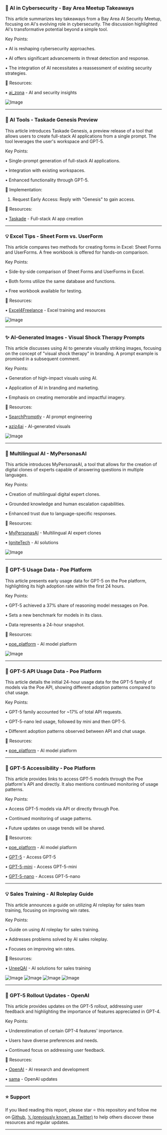 ### 🤖 AI in Cybersecurity - Bay Area Meetup Takeaways

This article summarizes key takeaways from a Bay Area AI Security Meetup, focusing on AI's evolving role in cybersecurity.  The discussion highlighted AI's transformative potential beyond a simple tool.

Key Points:

• AI is reshaping cybersecurity approaches.


•  AI offers significant advancements in threat detection and response.


•  The integration of AI necessitates a reassessment of existing security strategies.


🔗 Resources:

• [ai_zona](https://x.com/ai_zona) - AI and security insights


![Image](https://pbs.twimg.com/media/Gx8vKy8XQAEp2Fi?format=jpg&name=small)


---

### 🚀 AI Tools - Taskade Genesis Preview

This article introduces Taskade Genesis, a preview release of a tool that allows users to create full-stack AI applications from a single prompt.  The tool leverages the user's workspace and GPT-5.

Key Points:

• Single-prompt generation of full-stack AI applications.


• Integration with existing workspaces.


• Enhanced functionality through GPT-5.


🚀 Implementation:

1. Request Early Access: Reply with "Genesis" to gain access.


🔗 Resources:

• [Taskade](https://x.com/Taskade) - Full-stack AI app creation


---

### 💡 Excel Tips - Sheet Form vs. UserForm

This article compares two methods for creating forms in Excel: Sheet Forms and UserForms.  A free workbook is offered for hands-on comparison.

Key Points:

• Side-by-side comparison of Sheet Forms and UserForms in Excel.


• Both forms utilize the same database and functions.


• Free workbook available for testing.


🔗 Resources:

• [Excel4Freelance](https://x.com/Excel4Freelance) - Excel training and resources


![Image](https://pbs.twimg.com/amplify_video_thumb/1954281292322992128/img/OB5Pv8TbPV6xd2iu.jpg)


---

### ✨ AI-Generated Images - Visual Shock Therapy Prompts

This article discusses using AI to generate visually striking images, focusing on the concept of "visual shock therapy" in branding.  A prompt example is promised in a subsequent comment.

Key Points:

• Generation of high-impact visuals using AI.


• Application of AI in branding and marketing.


• Emphasis on creating memorable and impactful imagery.


🔗 Resources:

• [SearchPromptly](https://x.com/SearchPromptly) - AI prompt engineering


• [aziz4ai](https://x.com/aziz4ai) - AI-generated visuals


![Image](https://pbs.twimg.com/amplify_video_thumb/1954297920741634048/img/K2AC2bMBIfb3lyxV.jpg)


---

### 🤖 Multilingual AI - MyPersonasAI

This article introduces MyPersonasAI, a tool that allows for the creation of digital clones of experts capable of answering questions in multiple languages.

Key Points:

• Creation of multilingual digital expert clones.


• Grounded knowledge and human escalation capabilities.


• Enhanced trust due to language-specific responses.


🔗 Resources:

• [MyPersonasAI](https://x.com/MyPersonasAI) - Multilingual AI expert clones


• [IgniteTech](https://x.com/IgniteTech) - AI solutions


![Image](https://pbs.twimg.com/ext_tw_video_thumb/1954173779338272768/pu/img/NvNBAKm7gJZ_HpQn.jpg)


---

### 🤖 GPT-5 Usage Data - Poe Platform

This article presents early usage data for GPT-5 on the Poe platform, highlighting its high adoption rate within the first 24 hours.

Key Points:

• GPT-5 achieved a 37% share of reasoning model messages on Poe.


• Sets a new benchmark for models in its class.


•  Data represents a 24-hour snapshot.



🔗 Resources:

• [poe_platform](https://x.com/poe_platform) -  AI model platform


![Image](https://pbs.twimg.com/media/Gx3gu2kbsAA7YdJ?format=jpg&name=small)


---

### 🤖 GPT-5 API Usage Data - Poe Platform

This article details the initial 24-hour usage data for the GPT-5 family of models via the Poe API, showing different adoption patterns compared to chat usage.

Key Points:

• GPT-5 family accounted for ~17% of total API requests.


• GPT-5-nano led usage, followed by mini and then GPT-5.


• Different adoption patterns observed between API and chat usage.


🔗 Resources:

• [poe_platform](https://x.com/poe_platform) - AI model platform


---

### 🤖 GPT-5 Accessibility - Poe Platform

This article provides links to access GPT-5 models through the Poe platform's API and directly.  It also mentions continued monitoring of usage patterns.


Key Points:

•  Access GPT-5 models via API or directly through Poe.


• Continued monitoring of usage patterns.


• Future updates on usage trends will be shared.


🔗 Resources:

• [poe_platform](https://x.com/poe_platform) - AI model platform

• [GPT-5](https://poe.com/GPT-5) -  Access GPT-5

• [GPT-5-mini](https://poe.com/GPT-5-mini) - Access GPT-5-mini

• [GPT-5-nano](https://poe.com/GPT-5-nano) - Access GPT-5-nano


---

### 💡 Sales Training - AI Roleplay Guide

This article announces a guide on utilizing AI roleplay for sales team training, focusing on improving win rates.


Key Points:

• Guide on using AI roleplay for sales training.


• Addresses problems solved by AI sales roleplay.


•  Focuses on improving win rates.



🔗 Resources:

• [UneeQAI](https://x.com/UneeQAI) - AI solutions for sales training


![Image](https://pbs.twimg.com/media/Gx3fKrqWwAAxfAT?format=jpg&name=small)
![Image](https://pbs.twimg.com/media/Gx3fL6UXEAA4SCF?format=jpg&name=small)
![Image](https://pbs.twimg.com/media/Gx3fNH9WUAAjDE_?format=jpg&name=small)
![Image](https://pbs.twimg.com/media/Gx3fOXNWEAEBT0s?format=jpg&name=small)


---

### 🤖 GPT-5 Rollout Updates - OpenAI

This article provides updates on the GPT-5 rollout, addressing user feedback and highlighting the importance of features appreciated in GPT-4.


Key Points:

• Underestimation of certain GPT-4 features' importance.


• Users have diverse preferences and needs.


• Continued focus on addressing user feedback.


🔗 Resources:

• [OpenAI](https://x.com/OpenAI) - AI research and development


• [sama](https://x.com/sama) - OpenAI updates


---

### ⭐️ Support

If you liked reading this report, please star ⭐️ this repository and follow me on [Github](https://github.com/Drix10), [𝕏 (previously known as Twitter)](https://x.com/DRIX_10_) to help others discover these resources and regular updates.

---